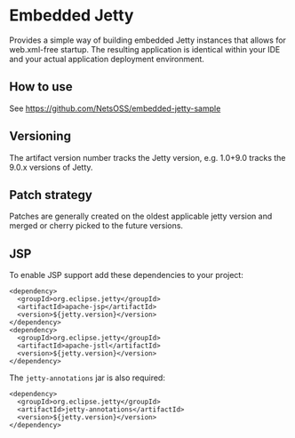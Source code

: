 Embedded Jetty
==============

Provides a simple way of building embedded Jetty instances that allows for web.xml-free startup. The resulting application is identical within your IDE and your actual application deployment environment.

How to use
----------
See https://github.com/NetsOSS/embedded-jetty-sample

Versioning
----------

The artifact version number tracks the Jetty version, e.g. 1.0+9.0 tracks the 9.0.x versions of Jetty.

Patch strategy
--------------
Patches are generally created on the oldest applicable jetty version and merged or cherry picked to
the future versions.

JSP
---

To enable JSP support add these dependencies to your project:

    <dependency>
      <groupId>org.eclipse.jetty</groupId>
      <artifactId>apache-jsp</artifactId>
      <version>${jetty.version}</version>
    </dependency>
    <dependency>
      <groupId>org.eclipse.jetty</groupId>
      <artifactId>apache-jstl</artifactId>
      <version>${jetty.version}</version>
    </dependency>

The `jetty-annotations` jar is also required:

    <dependency>
      <groupId>org.eclipse.jetty</groupId>
      <artifactId>jetty-annotations</artifactId>
      <version>${jetty.version}</version>
    </dependency>
